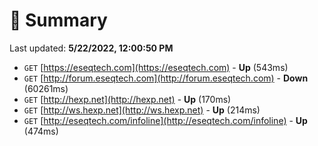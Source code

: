 # 📖 Summary
Last updated: **5/22/2022, 12:00:50 PM**

- `GET` [https://eseqtech.com](https://eseqtech.com) - **Up** (543ms)
- `GET` [http://forum.eseqtech.com](http://forum.eseqtech.com) - **Down** (60261ms)
- `GET` [http://hexp.net](http://hexp.net) - **Up** (170ms)
- `GET` [http://ws.hexp.net](http://ws.hexp.net) - **Up** (214ms)
- `GET` [http://eseqtech.com/infoline](http://eseqtech.com/infoline) - **Up** (474ms)
